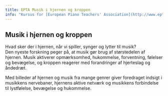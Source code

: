 ```yaml
---
title: EPTA Musik i hjernen og kroppen
info: "Kursus for [European Piano Teachers' Association](http://www.epta.dk)   \nD. 31. januar 2015 kl. 12.30-14  \nBrofogedvej 10, 2400 København NV"
---
```


## Musik i hjernen og kroppen   
 
Hvad sker der i hjernen, når vi spiller, synger og lytter til musik?  
Den nyeste forskning peger på, at musik gør brug af størstedelen af hjernen. Musik aktiverer opmærksomhed, hukommelse, forventning, følelser og bevægelse, og kroppen reagerer med forandringer af hjerteslag og åndedræt.  

Med billeder af hjernen og musik fra mange genrer giver foredraget indsigt i musikkens nervebaner, hjernens aktive netværk og musikkens forbindelse til lystfølelse, bevægelse og hukommelse.